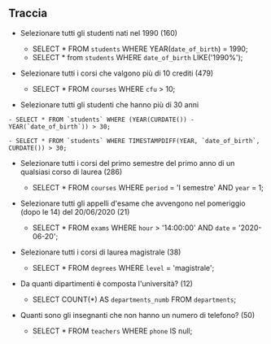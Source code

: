 ## Traccia

- Selezionare tutti gli studenti nati nel 1990 (160)

    - SELECT * FROM `students` WHERE YEAR(`date_of_birth`) = 1990;
    - SELECT * from `students` WHERE `date_of_birth` LIKE('1990%');

- Selezionare tutti i corsi che valgono più di 10 crediti (479)

    - SELECT * FROM `courses` WHERE `cfu` > 10;

- Selezionare tutti gli studenti che hanno più di 30 anni
<!-- QUESTA QUERY NON CALCOLA IN MODO ESATTO L'ETA' -->
    - SELECT * FROM `students` WHERE (YEAR(CURDATE()) - YEAR(`date_of_birth`)) > 30; 

<!-- QUERY CORRETTA -->
    - SELECT * FROM `students` WHERE TIMESTAMPDIFF(YEAR, `date_of_birth`, CURDATE()) > 30;

- Selezionare tutti i corsi del primo semestre del primo anno di un qualsiasi corso di laurea (286)

    - SELECT * FROM `courses` WHERE `period` = 'I semestre' AND `year` = 1;

- Selezionare tutti gli appelli d'esame che avvengono nel pomeriggio (dopo le 14) del 20/06/2020 (21)

    - SELECT * FROM `exams` WHERE `hour` > '14:00:00' AND `date` = '2020-06-20';

- Selezionare tutti i corsi di laurea magistrale (38)

    - SELECT * FROM `degrees` WHERE `level` = 'magistrale';

- Da quanti dipartimenti è composta l'università? (12)

    - SELECT COUNT(*) AS `departments_numb` FROM `departments`;

- Quanti sono gli insegnanti che non hanno un numero di telefono? (50)

    - SELECT * FROM `teachers` WHERE `phone` IS null;